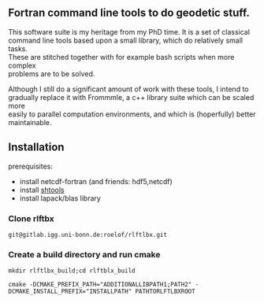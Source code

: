 ## Fortran command line tools to do  geodetic stuff.

This software suite is my heritage from my PhD time. It is a set of classical  
command line tools based upon a small library, which do relatively small tasks.  
These are stitched together with for example bash scripts when more complex  
problems are to be solved.  

Although I still do a significant amount of work with these tools, I intend to  
gradually replace it with Frommmle, a c++ library suite which can be scaled more  
easily to parallel computation environments, and which is (hoperfully) better  
maintainable.  


## Installation

prerequisites:

* install netcdf-fortran (and friends: hdf5,netcdf)
* install [shtools](https://github.com/SHTOOLS/SHTOOLS)
* install lapack/blas library

### Clone rlftbx
```
git@gitlab.igg.uni-bonn.de:roelof/rlftlbx.git

```

### Create a build directory and run cmake 
```
mkdir rlftlbx_build;cd rlftblx_build

cmake -DCMAKE_PREFIX_PATH="ADDITIONALLIBPATH1;PATH2" -DCMAKE_INSTALL_PREFIX="INSTALLPATH" PATHTORLFTLBXROOT

```

